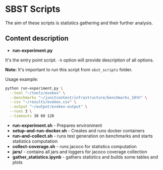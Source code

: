 # SBST Scripts

The aim of these scripts is statistics gathering and their further analysis. 

## Content description

- **run-experiment.py**

It's the entry point script. `-h` option will provide description of all options.

**Note:** It's important to run this script from `sbst_scripts` folder.

Usage example:
```bash
python run-experiment.py \
  --tool "~/tools/evokex" \
  --benchmarks "~/junitcontest/infrastructure/benchmarks_10th" \
  --csv "~/results/evokex.csv" \
  --output "~/output/evokex-output" \
  --runs 3 \
  --timeouts 30 60 120
```

- **run-experiment.sh** - Prepares environment
- **setup-and-run-docker.sh** - Creates and runs docker containers
- **run-and-collect.sh** - runs test generation on benchmarks and starts statistics computation
- **collect-coverage.sh** - runs jacoco for statistics computation
- **jars/** - contains all jars and loggers for jacoco coverage collection
- **gather_statistics.ipynb** - gathers statistics and builds some tables and plots

